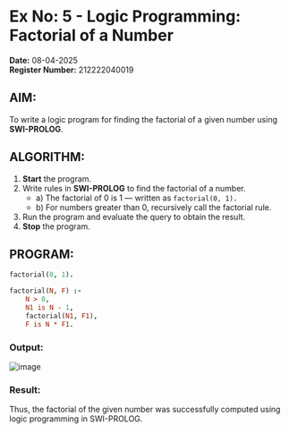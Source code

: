 # Ex No: 5 - Logic Programming: Factorial of a Number

**Date:** 08-04-2025  
**Register Number:** 212222040019

## AIM:
To write a logic program for finding the factorial of a given number using **SWI-PROLOG**.

## ALGORITHM:
1. **Start** the program.  
2. Write rules in **SWI-PROLOG** to find the factorial of a number.  
   - a) The factorial of 0 is 1 — written as `factorial(0, 1).`  
   - b) For numbers greater than 0, recursively call the factorial rule.  
3. Run the program and evaluate the query to obtain the result.  
4. **Stop** the program.

## PROGRAM:
```prolog
factorial(0, 1).

factorial(N, F) :-
    N > 0,
    N1 is N - 1,
    factorial(N1, F1),
    F is N * F1.
```

### Output:
![image](https://github.com/user-attachments/assets/b5b8d19c-6abf-4772-b461-75b0950ddf74)

### Result:
Thus, the factorial of the given number was successfully computed using logic programming in SWI-PROLOG.
